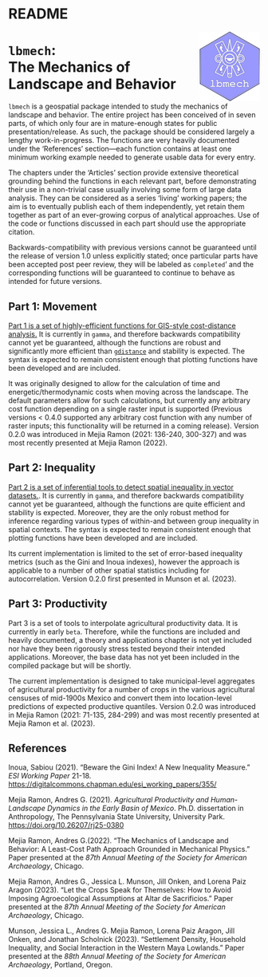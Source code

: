 README
================

<!-- README.md is generated from README.Rmd. Please edit that file -->

<img src='man/figures/logo.png' align="right" height="139" />

# `lbmech`: <br/>The Mechanics of <br/>Landscape and Behavior

<!-- badges: start -->
<!-- badges: end -->

`lbmech` is a geospatial package intended to study the mechanics of
landscape and behavior. The entire project has been conceived of in
seven parts, of which only four are in mature-enough states for public
presentation/release. As such, the package should be considered largely
a lengthy work-in-progress. The functions are very heavily documented
under the ‘References’ section—each function contains at least one
minimum working example needed to generate usable data for every entry.

The chapters under the ‘Articles’ section provide extensive theoretical
grounding behind the functions in each relevant part, before
demonstrating their use in a non-trivial case usually involving some
form of large data analysis. They can be considered as a series ‘living’
working papers; the aim is to eventually publish each of them
independently, yet retain them together as part of an ever-growing
corpus of analytical approaches. Use of the code or functions discussed
in each part should use the appropriate citation.

Backwards-compatibility with previous versions cannot be guaranteed
until the release of version 1.0 unless explicitly stated; once
particular parts have been accepted post peer review, they will be
labeled as `completed`’ and the corresponding functions will be
guaranteed to continue to behave as intended for future versions.

## Part 1: Movement

[Part 1 is a set of highly-efficient functions for GIS-style
cost-distance
analysis.](https://andresgmejiar.github.io/lbmech/articles/movement.html)
It is currently in `gamma`, and therefore backwards compatibility cannot
yet be guaranteed, although the functions are robust and significantly
more efficient than
[`gdistance`](https://agrdatasci.github.io/gdistance/) and stability is
expected. The syntax is expected to remain consistent enough that
plotting functions have been developed and are included.

It was originally designed to allow for the calculation of time and
energetic/thermodynamic costs when moving across the landscape. The
default parameters allow for such calculations, but currently any
arbitrary cost function depending on a single raster input is supported
(Previous versions \< 0.4.0 supported any arbitrary cost function with
any number of raster inputs; this functionality will be returned in a
coming release). Version 0.2.0 was introduced in Mejia Ramon (2021:
136-240, 300-327) and was most recently presented at Mejia Ramon (2022).

## Part 2: Inequality

[Part 2 is a set of inferential tools to detect spatial inequality in
vector
datasets.](https://andresgmejiar.github.io/lbmech/articles/inequality.html).
It is currently in `gamma`, and therefore backwards compatibility cannot
yet be guaranteed, although the functions are quite efficient and
stability is expected. Moreover, they are the only robust method for
inference regarding various types of within-and between group inequality
in spatial contexts. The syntax is expected to remain consistent enough
that plotting functions have been developed and are included.

Its current implementation is limited to the set of error-based
inequality metrics (such as the Gini and Inoua indexes), however the
approach is applicable to a number of other spatial statistics including
for autocorrelation. Version 0.2.0 first presented in Munson et
al. (2023).

## Part 3: Productivity

Part 3 is a set of tools to interpolate agricultural productivity data.
It is currently in early `beta`. Therefore, while the functions are
included and heavily documented, a theory and applications chapter is
not yet included nor have they been rigorously stress tested beyond
their intended applications. Moreover, the base data has not yet been
included in the compiled package but will be shortly.

The current implementation is designed to take municipal-level
aggregates of agricultural productivity for a number of crops in the
various agricultural censuses of mid-1900s Mexico and convert them into
location-level predictions of expected productive quantiles. Version
0.2.0 was introduced in Mejia Ramon (2021: 71-135, 284-299) and was most
recently presented at Mejia Ramon et al. (2023).

## References

Inoua, Sabiou (2021). “Beware the Gini Index! A New Inequality Measure.”
*ESI Working Paper* 21-18.
<https://digitalcommons.chapman.edu/esi_working_papers/355/>

Mejia Ramon, Andres G. (2021). *Agricultural Productivity and
Human-Landscape Dynamics in the Early Basin of Mexico*.
Ph.D. dissertation in Anthropology, The Pennsylvania State University,
University Park. <https://doi.org/10.26207/rj25-0380>

Mejia Ramon, Andres G.(2022). “The Mechanics of Landscape and Behavior:
A Least-Cost Path Approach Grounded in Mechanical Physics.” Paper
presented at the *87th Annual Meeting of the Society for American
Archaeology*, Chicago.

Mejia Ramon, Andres G., Jessica L. Munson, Jill Onken, and Lorena Paiz
Aragon (2023). “Let the Crops Speak for Themselves: How to Avoid
Imposing Agroecological Assumptions at Altar de Sacrificios.” Paper
presented at the *87th Annual Meeting of the Society for American
Archaeology*, Chicago.

Munson, Jessica L., Andres G. Mejia Ramon, Lorena Paiz Aragon, Jill
Onken, and Jonathan Scholnick (2023). “Settlement Density, Household
Inequality, and Social Interaction in the Western Maya Lowlands.” Paper
presented at the *88th Annual Meeting of the Society for American
Archaeology*, Portland, Oregon.

